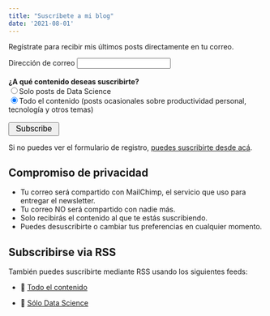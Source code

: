 ```yaml
---
title: "Suscríbete a mi blog"
date: '2021-08-01'
---
```


Regístrate para recibir mis últimos posts directamente en tu correo.

<!-- Begin Mailchimp Signup Form -->
<div id="mc_embed_signup">
<form action="https://franciscoyira.us5.list-manage.com/subscribe/post?u=87c98dbb1602a53046da93e96&amp;id=2d3c90bc9b" method="post" id="mc-embedded-subscribe-form" name="mc-embedded-subscribe-form" class="validate" target="_blank" novalidate>
    <div id="mc_embed_signup_scroll">
<div class="mc-field-group">
	<label for="mce-EMAIL">Dirección de correo
</label>
	<input type="email" value="" name="EMAIL" class="required email" id="mce-EMAIL">
</div>
<br>
<div class="mc-field-group input-group">
    <strong>¿A qué contenido deseas suscribirte? </strong>
    <br><input type="radio" value="1" name="group[29954]" id="mce-group[29954]-29954-0"><label for="mce-group[29954]-29954-0">Solo posts de Data Science</label>
    <br><input type="radio" value="2" name="group[29954]" id="mce-group[29954]-29954-1" checked><label for="mce-group[29954]-29954-1">Todo el contenido (posts ocasionales sobre productividad personal, tecnología y otros temas)</label>
</div></br>
	<div id="mce-responses" class="clear">
		<div class="response" id="mce-error-response" style="display:none"></div>
		<div class="response" id="mce-success-response" style="display:none"></div>
	</div>    <!-- real people should not fill this in and expect good things - do not remove this or risk form bot signups-->
    <div style="position: absolute; left: -5000px;" aria-hidden="true"><input type="text" name="b_87c98dbb1602a53046da93e96_2d3c90bc9b" tabindex="-1" value=""></div>
<div class="clear"><input type="submit" value="Subscribe" name="subscribe" id="mc-embedded-subscribe" style="height:27px; width:100px; font-size:16px"></div>
    </div>
    </div>
</form>
</div>

<!--End mc_embed_signup-->

Si no puedes ver el formulario de registro, [puedes suscribirte desde acá](http://eepurl.com/hHJ00n).

## Compromiso de privacidad

* Tu correo será compartido con MailChimp, el servicio que uso para entregar el newsletter.
* Tu correo NO será compartido con nadie más.
* Solo recibirás el contenido al que te estás suscribiendo.
* Puedes desuscribirte o cambiar tus preferencias en cualquier momento.

## Subscribirse via RSS

También puedes suscribirte mediante RSS usando los siguientes feeds:

-   📰 [Todo el contenido](https://www.franciscoyira.com/es/post/index.xml)

-   📰 [Sólo Data Science](https://www.franciscoyira.com/es/categories/data-science/index.xml)